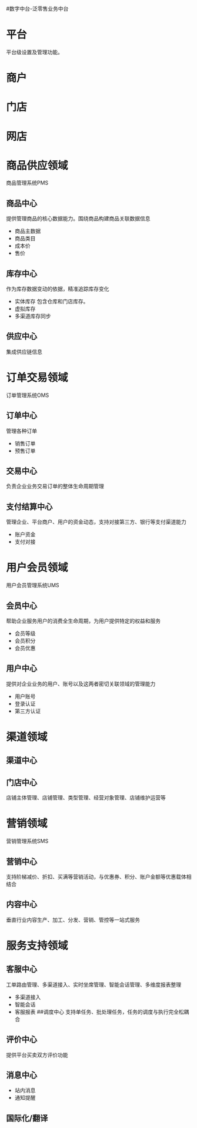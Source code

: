 #数字中台-泛零售业务中台

# 平台
平台级设置及管理功能。
# 商户
# 门店
# 网店


# 商品供应领域
商品管理系统PMS
## 商品中心
提供管理商品的核心数据能力。围绕商品构建商品关联数据信息
* 商品主数据
* 商品类目
* 成本价
* 售价
## 库存中心
作为库存数据变动的依据，精准追踪库存变化
* 实体库存
包含仓库和门店库存。
* 虚拟库存
* 多渠道库存同步
## 供应中心
集成供应链信息

# 订单交易领域
订单管理系统OMS
## 订单中心
管理各种订单
* 销售订单
* 预售订单
## 交易中心
负责企业业务交易订单的整体生命周期管理
## 支付结算中心
管理企业、平台商户、用户的资金动态，支持对接第三方、银行等支付渠道能力
* 账户资金
* 支付对接


# 用户会员领域
用户会员管理系统UMS
## 会员中心
帮助企业服务用户的消费全生命周期，为用户提供特定的权益和服务
* 会员等级
* 会员积分
* 会员优惠
## 用户中心
提供对企业业务的用户、账号以及这两者密切关联领域的管理能力
* 用户账号
* 登录认证
* 第三方认证

# 渠道领域
## 渠道中心
## 门店中心
店铺主体管理、店铺管理、类型管理、经营对象管理、店铺维护运营等

# 营销领域
营销管理系统SMS
## 营销中心
支持阶梯减价、折扣、买满等营销活动，与优惠券、积分、账户金额等优惠载体相结合
## 内容中心
垂直行业内容生产、加工、分发、营销、管控等一站式服务

# 服务支持领域
## 客服中心
工单路由管理、多渠道接入、实时坐席管理、智能会话管理、多维度报表整理
* 多渠道接入
* 智能会话
* 客服报表
##调度中心
支持单任务、批处理任务，任务的调度与执行完全松耦合
## 评价中心
提供平台买卖双方评价功能
## 消息中心
* 站内消息
* 通知提醒
## 国际化/翻译

